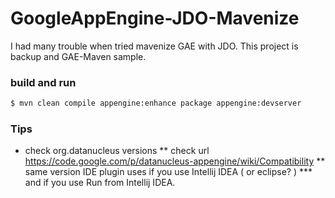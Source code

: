 # GoogleAppEngine-JDO-Mavenize

I had many trouble when tried mavenize GAE with JDO.
This project is backup and GAE-Maven sample.


### build and run

```bash
$ mvn clean compile appengine:enhance package appengine:devserver
```


### Tips

* check org.datanucleus versions 
** check url https://code.google.com/p/datanucleus-appengine/wiki/Compatibility
** same version IDE plugin uses if you use Intellij IDEA ( or eclipse? )
*** and if you use Run from Intellij IDEA.

